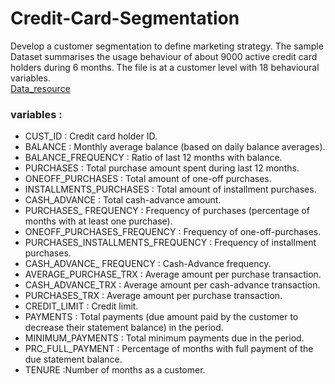 # Credit-Card-Segmentation
Develop a customer segmentation to define marketing strategy. 
The sample Dataset summarises the usage behaviour of about 9000 active credit card holders during 6 months. 
The file is at a customer level with 18 behavioural variables.
<br />
[Data_resource]( https://mohitkedia.github.io/Credit-Card-Segmentation-in-R/)
<br />
### variables : 
- CUST_ID : Credit card holder ID.
- BALANCE : Monthly average balance (based on daily balance averages).
- BALANCE_FREQUENCY : Ratio of last 12 months with balance.
- PURCHASES : Total purchase amount spent during last 12 months.
- ONEOFF_PURCHASES : Total amount of one-off purchases.
- INSTALLMENTS_PURCHASES : Total amount of installment purchases.
- CASH_ADVANCE : Total cash-advance amount.
- PURCHASES_ FREQUENCY : Frequency of purchases (percentage of months with at least one purchase).
- ONEOFF_PURCHASES_FREQUENCY : Frequency of one-off-purchases.
- PURCHASES_INSTALLMENTS_FREQUENCY : Frequency of installment purchases.
- CASH_ADVANCE_ FREQUENCY : Cash-Advance frequency.
- AVERAGE_PURCHASE_TRX : Average amount per purchase transaction.
- CASH_ADVANCE_TRX : Average amount per cash-advance transaction.
- PURCHASES_TRX : Average amount per purchase transaction.
- CREDIT_LIMIT : Credit limit.
- PAYMENTS : Total payments (due amount paid by the customer to decrease their statement balance) in the period.
- MINIMUM_PAYMENTS : Total minimum payments due in the period.
- PRC_FULL_PAYMENT : Percentage of months with full payment of the due statement balance.
- TENURE :Number of months as a customer.

